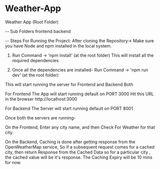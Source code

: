 # Weather-App

Weather App (Root Folder)

-- Sub Folders
frontend
backend

-- Steps For Running the Project:
After cloning the Repository->
Make sure you have Node and npm installed in the local system.

1. Run Command -> 'npm install' (at the root folder)
   This will install all the required dependencies

2. Once all the dependencies are installed-
   Run Command -> 'npm run dev' (at the root folder)

This will start running the server for Frontend and Backend Both

For Frontend
The App will start running default on PORT 3000
Hit this URL in the browser
http://localhost:3000

For Backend
The Server will start running default on PORT 8001

Once both the servers are running-

On the Frontend,
Enter any city name, and then Check For Weather for that city.

On the Backend,
Caching is done after getting response from the OpenWeatherMap service,
So if a subsequent request comes for a cached city, then return Response from the Cached Data
so for a particular city , the cached value will be it's response.
The Caching Expiry will be 10 mins for now.
